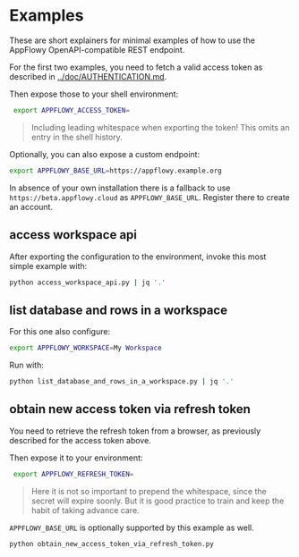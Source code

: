 # Examples

These are short explainers for minimal examples of how to use the AppFlowy OpenAPI-compatible REST endpoint.

For the first two examples, you need to fetch a valid access token as described in [../doc/AUTHENTICATION.md](../doc/AUTHENTICATION.md).

Then expose those to your shell environment:

```sh
 export APPFLOWY_ACCESS_TOKEN=
```

> Including leading whitespace when exporting the token! This omits an entry in the shell history.

Optionally, you can also expose a custom endpoint:

```sh
export APPFLOWY_BASE_URL=https://appflowy.example.org
```

In absence of your own installation there is a fallback to use `https://beta.appflowy.cloud` as `APPFLOWY_BASE_URL`. Register there to create an account.

## access workspace api

After exporting the configuration to the environment, invoke this most simple example with:

```sh
python access_workspace_api.py | jq '.'
```

## list database and rows in a workspace

For this one also configure:

```sh
export APPFLOWY_WORKSPACE=My Workspace
```

Run with:

```sh
python list_database_and_rows_in_a_workspace.py | jq '.'
```

## obtain new access token via refresh token

You need to retrieve the refresh token from a browser, as previously described for the access token above.

Then expose it to your environment:

```sh
 export APPFLOWY_REFRESH_TOKEN=
```

> Here it is not so important to prepend the whitespace, since the secret will expire soonly. But it is good practice to train and keep the habit of taking advance care.

`APPFLOWY_BASE_URL` is optionally supported by this example as well.

```sh
python obtain_new_access_token_via_refresh_token.py
```
